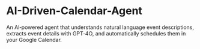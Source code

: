 # AI-Driven-Calendar-Agent
An AI‑powered agent that understands natural language event descriptions, extracts event details with GPT‑4O, and automatically schedules them in your Google Calendar.
